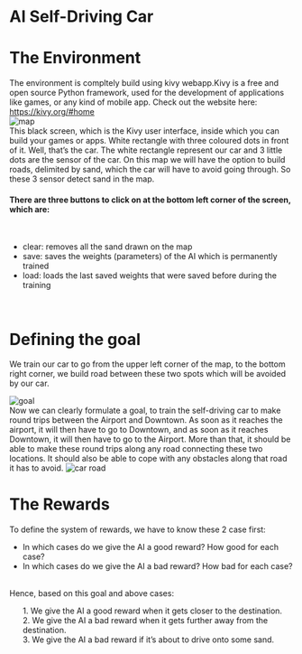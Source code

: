 # AI Self-Driving Car

# The Environment
The environment is compltely build using kivy webapp.Kivy is a free and open source Python framework, used for the development of applications like games, or any kind of mobile app. Check out the website here: https://kivy.org/#home 
<br>
![map](https://user-images.githubusercontent.com/56478257/99615963-64115e00-2a42-11eb-861c-7fff5b743392.jpg)
<br>
This black screen, which is the Kivy user interface, inside which you can build your games or apps.
White rectangle with three coloured dots in front of it. Well, that’s the car. The white rectangle represent our car and 3 little dots are the sensor of the car. On this map we will have the option to build roads, delimited by sand, which the car will have to avoid going through. So these 3 sensor detect sand in the map.
<br>
#### There are three buttons to click on at the bottom left corner of the screen, which are:
<br>
<ul>
<li>clear: removes all the sand drawn on the map</li>
<li>save: saves the weights (parameters) of the AI which is permanently trained</li>
<li>load: loads the last saved weights that were saved before during the training</li>
</ul>
<br>

# Defining the goal

We train our car to go from the upper left corner of the map, to the bottom right corner, we build road between these two spots which will be avoided by our car.
<br>

![goal](https://user-images.githubusercontent.com/56478257/99616996-56f56e80-2a44-11eb-9f7e-5f7e86ef9075.jpg)
<br>
Now we can clearly formulate a goal, to train the self-driving car to make round trips between the Airport and Downtown. As soon as it reaches the airport, it will then have to go to Downtown, and as soon as it reaches Downtown, it will then have to go to the Airport. More than that, it should be able to make these round trips along any road connecting these two locations. It should also be able to cope with any obstacles along that road it has to avoid. 
![car road](https://user-images.githubusercontent.com/56478257/99617196-cec39900-2a44-11eb-8d1a-8dfa1351f919.jpg)
<br>

# The Rewards
To define the system of rewards, we have to know these 2 case first:
<br>
<ul>
<li>In which cases do we give the AI a good reward? How good for each case?</li>
<li>In which cases do we give the AI a bad reward? How bad for each case?</li>
</ul>
<br>
Hence, based on this goal and above cases:
<br>
<ul>
1.	We give the AI a good reward when it gets closer to the destination.<br>
2.	We give the AI a bad reward when it gets further away from the destination.<br>
3.	We give the AI a bad reward if it’s about to drive onto some sand.<br>
</ul>






